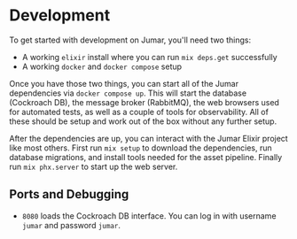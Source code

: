 # Development

To get started with development on Jumar, you'll need two things:

- A working `elixir` install where you can run `mix deps.get` successfully
- A working `docker` and `docker compose` setup

Once you have those two things, you can start all of the Jumar dependencies via `docker compose up`. This will start the database (Cockroach DB), the message broker (RabbitMQ), the web browsers used for automated tests, as well as a couple of tools for observability. All of these should be setup and work out of the box without any further setup.

After the dependencies are up, you can interact with the Jumar Elixir project like most others. First run `mix setup` to download the dependencies, run database migrations, and install tools needed for the asset pipeline. Finally run `mix phx.server` to start up the web server.

## Ports and Debugging

- `8080` loads the Cockroach DB interface. You can log in with username `jumar` and password `jumar`.
